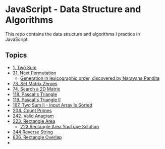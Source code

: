 # JavaScript - Data Structure and Algorithms

This repo contains the data structure and algorithms I practice in JavaScript.

## Topics

- [1. Two Sum](https://leetcode.com/problems/two-sum/)
- [31. Next Permutation](https://leetcode.com/problems/next-permutation/)
  - [Generation in lexicographic order, discovered by Narayana Pandita](https://en.wikipedia.org/wiki/Permutation#Generation_in_lexicographic_order)
- [73. Set Matrix Zeroes](https://leetcode.com/problems/set-matrix-zeroes/)
- [74. Search a 2D Matrix](https://leetcode.com/problems/search-a-2d-matrix/)
- [118. Pascal's Triangle](https://leetcode.com/problems/pascals-triangle/)
- [119. Pascal's Triangle II](https://leetcode.com/problems/pascals-triangle-ii/)
- [167. Two Sum II - Input Array Is Sorted](https://leetcode.com/problems/two-sum-ii-input-array-is-sorted/)
- [204. Count Primes](https://leetcode.com/problems/count-primes/)
- [242. Valid Anagram](https://leetcode.com/problems/valid-anagram/)
- [223. Rectangle Area](https://leetcode.com/problems/rectangle-area/)
  - [223 Rectangle Area YouTube Solution](https://www.youtube.com/watch?v=KrExoVSBSW4&ab_channel=ktsuw_21)
- [344 Reverse String](https://leetcode.com/problems/reverse-string/)
- [836. Rectangle Overlap](https://leetcode.com/problems/rectangle-overlap/)
-
